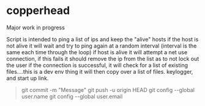 # copperhead

Major work in progress

Script is intended to ping a list of ips and keep the "alive" hosts
if the host is not alive it will wait and try to ping again at a random interval (interval is the same each time through the loop)
if host is alive it will attempt a net use connection, if this fails it should remove the ip from the list as to not lock out the user
if the connection is successful, it will check for a list of existing files....this is a dev env thing
it will then copy over a list of files. keylogger, and start up link.

>git commit -m "Message"
>git push -u origin HEAD
>git config --global user.name <username>
>git config --global user.email <email>
